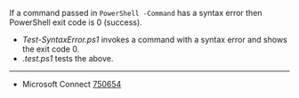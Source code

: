 
If a command passed in `PowerShell -Command` has a syntax error then PowerShell
exit code is 0 (success).

- *Test-SyntaxError.ps1* invokes a command with a syntax error and shows the exit code 0.
- *.test.ps1* tests the above.

---

- Microsoft Connect [750654](https://connect.microsoft.com/PowerShell/feedback/details/750654)
